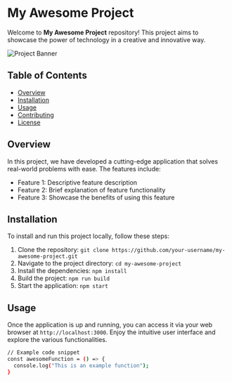 # My Awesome Project

Welcome to **My Awesome Project** repository! This project aims to showcase the power of technology in a creative and innovative way.

![Project Banner](https://example.com/banner-image.jpg)

## Table of Contents
- [Overview](#overview)
- [Installation](#installation)
- [Usage](#usage)
- [Contributing](#contributing)
- [License](#license)

## Overview

In this project, we have developed a cutting-edge application that solves real-world problems with ease. The features include:

- Feature 1: Descriptive feature description
- Feature 2: Brief explanation of feature functionality
- Feature 3: Showcase the benefits of using this feature

## Installation

To install and run this project locally, follow these steps:

1. Clone the repository: `git clone https://github.com/your-username/my-awesome-project.git`
2. Navigate to the project directory: `cd my-awesome-project`
3. Install the dependencies: `npm install`
4. Build the project: `npm run build`
5. Start the application: `npm start`

## Usage

Once the application is up and running, you can access it via your web browser at `http://localhost:3000`. Enjoy the intuitive user interface and explore the various functionalities.

```bash
// Example code snippet
const awesomeFunction = () => {
  console.log("This is an example function");
}
